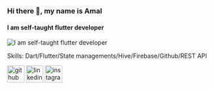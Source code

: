 ### Hi there 👋, my name is Amal
#### I am self-taught flutter developer
![I am self-taught flutter developer](https://content.techgig.com/photo/81591573/5-reasons-why-flutter-is-setting-the-app-development-trend-in-2021.jpg?25993)


Skills: Dart/Flutter/State managements/Hive/Firebase/Github/REST API

[<img src='https://cdn.jsdelivr.net/npm/simple-icons@3.0.1/icons/github.svg' alt='github' height='40'>](https://github.com/amal-kv-aa)  [<img src='https://cdn.jsdelivr.net/npm/simple-icons@3.0.1/icons/linkedin.svg' alt='linkedin' height='40'>](https://www.linkedin.com/in/amal-kv/)  [<img src='https://cdn.jsdelivr.net/npm/simple-icons@3.0.1/icons/instagram.svg' alt='instagram' height='40'>](https://www.instagram.com/_a_m_a_l_._wynd/)  



